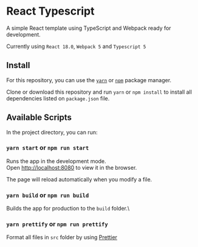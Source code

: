 # React Typescript

A simple React template using TypeScript and Webpack ready for development.

Currently using `React 18.0`, `Webpack 5` and `Typescript 5`

## Install

For this repository, you can use the [`yarn`](https://yarnpkg.com/) or [`npm`](https://www.npmjs.com/) package manager.

Clone or download this repository and run `yarn` or `npm install` to install all
dependencies listed on `package.json` file.

## Available Scripts

In the project directory, you can run:

### `yarn start` or `npm run start`

Runs the app in the development mode.\
Open [http://localhost:8080](http://localhost:8080) to view it in the browser.

The page will reload automatically when you modify a file.

### `yarn build` or `npm run build`

Builds the app for production to the `build` folder.\

### `yarn prettify` or `npm run prettify`

Format all files in `src` folder by using [Prettier](https://prettier.io/)
